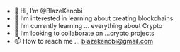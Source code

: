 - 👋 Hi, I’m @BlazeKenobi
- 👀 I’m interested in learning about creating blockchains
- 🌱 I’m currently learning ... everything about Crypto
- 💞️ I’m looking to collaborate on ...crypto projects
- 📫 How to reach me ... blazekenobi@gmail.com

<!---
BlazeKenobi/BlazeKenobi is a ✨ special ✨ repository because its `README.md` (this file) appears on your GitHub profile.
You can click the Preview link to take a look at your changes.
--->
